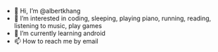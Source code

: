 - 👋 Hi, I’m @albertkhang
- 👀 I’m interested in coding, sleeping, playing piano, running, reading, listening to music, play games
- 🌱 I’m currently learning android
- 📫 How to reach me by email

<!---
albertkhang/albertkhang is a ✨ special ✨ repository because its `README.md` (this file) appears on your GitHub profile.
You can click the Preview link to take a look at your changes.
--->
